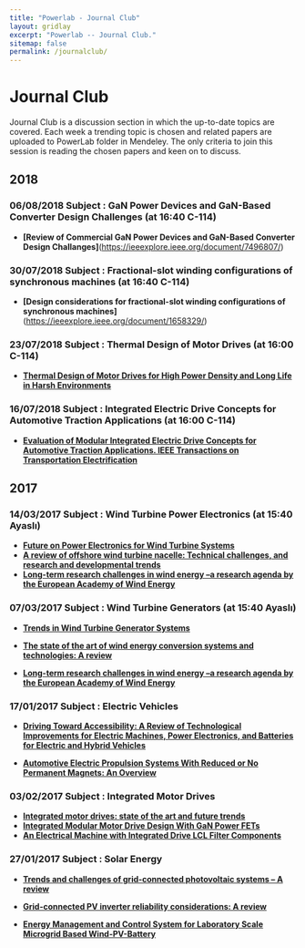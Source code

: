 ```yaml
---
title: "Powerlab - Journal Club"
layout: gridlay
excerpt: "Powerlab -- Journal Club."
sitemap: false
permalink: /journalclub/
---
```


# Journal Club
Journal Club is a discussion section in which the up-to-date topics are covered. Each week a trending topic is chosen and related papers are uploaded to PowerLab folder in Mendeley. The only criteria to join this session is reading the chosen papers and keen on to discuss.


## 2018
### 06/08/2018 Subject : GaN Power Devices and GaN-Based Converter Design Challenges (at 16:40 C-114)
 * **[Review of Commercial GaN Power Devices and GaN-Based Converter Design Challanges]**(https://ieeexplore.ieee.org/document/7496807/)

### 30/07/2018 Subject : Fractional-slot winding configurations of synchronous machines (at 16:40 C-114)
* **[Design considerations for fractional-slot winding configurations of synchronous machines]**(https://ieeexplore.ieee.org/document/1658329/)

### 23/07/2018 Subject : Thermal Design of Motor Drives (at 16:00 C-114)
* **[Thermal Design of Motor Drives for High Power Density and Long Life in Harsh Environments](https://ieeexplore.ieee.org/stamp/stamp.jsp?arnumber=7104717/)**

### 16/07/2018 Subject : Integrated Electric Drive Concepts for Automotive Traction Applications (at 16:00 C-114)
* **[Evaluation of Modular Integrated Electric Drive Concepts for Automotive Traction Applications. IEEE Transactions on Transportation Electrification](https://www.diva-portal.org/smash/get/diva2:1098046/FULLTEXT01.pdf/)**


## 2017

### 14/03/2017 Subject : Wind Turbine Power Electronics (at 15:40 Ayaslı)
-   [**Future on Power Electronics for Wind Turbine Systems**](http://ieeexplore.ieee.org/abstract/document/6573352/)
-   [**A review of offshore wind turbine nacelle: Technical challenges, and research and developmental trends**](http://www.sciencedirect.com/science/article/pii/S1364032114001087)
-   [**Long-term research challenges in wind energy –a research agenda by the European Academy of Wind Energy**](https://drive.google.com/open?id=0B9yY-MQMXmKGS2dZR2stMGZROXM)

### 07/03/2017 Subject : Wind Turbine Generators (at 15:40 Ayaslı)
-   [**Trends in Wind Turbine Generator Systems**](http://ieeexplore.ieee.org/abstract/document/6588570/)
-   [**The state of the art of wind energy conversion systems and technologies: A review**](http://www.sciencedirect.com/science/article/pii/S0196890414007614)

-   [**Long-term research challenges in wind energy –a research agenda by the European Academy of Wind Energy**](https://drive.google.com/open?id=0B9yY-MQMXmKGS2dZR2stMGZROXM)

### 17/01/2017 Subject : Electric Vehicles
* **[Driving Toward Accessibility: A Review of Technological Improvements for Electric Machines, Power Electronics, and Batteries for Electric and Hybrid Vehicles](http://ieeexplore.ieee.org/document/7733081/)**

* **[Automotive Electric Propulsion Systems With Reduced or No Permanent Magnets: An Overview](http://ieeexplore.ieee.org/document/6717998/)**


### 03/02/2017 Subject : Integrated Motor Drives
* **[Integrated motor drives: state of the art and future trends](http://ieeexplore.ieee.org/document/7564613/)**
* **[Integrated Modular Motor Drive Design With GaN Power FETs](http://ieeexplore.ieee.org/document/7061441/)**
* **[An Electrical Machine with Integrated Drive LCL Filter Components](http://ieeexplore.ieee.org/stamp/stamp.jsp?arnumber=7739410)**


### 27/01/2017 Subject : Solar Energy
* **[Trends and challenges of grid-connected photovoltaic systems – A review](http://www.sciencedirect.com/science/article/pii/S136403211501672X)**

* **[Grid-connected PV inverter reliability considerations: A review](http://ieeexplore.ieee.org/xpls/icp.jsp?arnumber=7236590)**

*  **[Energy Management and Control System for Laboratory Scale Microgrid Based Wind-PV-Battery](http://ieeexplore.ieee.org/document/7506068/)**
